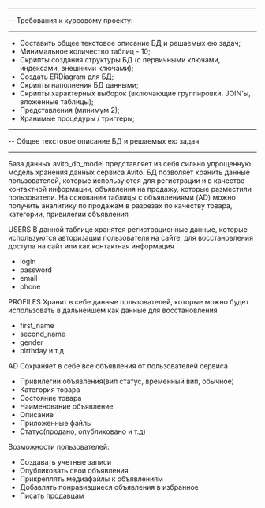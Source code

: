 -- ---------------------------------------------------------------------------------------------------------------------------------------
-- Требования к курсовому проекту:
-- ---------------------------------------------------------------------------------------------------------------------------------------
  * Составить общее текстовое описание БД и решаемых ею задач;
  * Минимальное количество таблиц - 10;
  * Скрипты создания структуры БД (с первичными ключами, индексами, внешними ключами);
  * Создать ERDiagram для БД;
  * Скрипты наполнения БД данными;
  * Скрипты характерных выборок (включающие группировки, JOIN'ы, вложенные таблицы);
  * Представления (минимум 2);
  * Хранимые процедуры / триггеры;
  
-- ---------------------------------------------------------------------------------------------------------------------------------------
-- Общее текстовое описание БД и решаемых ею задач
-- ---------------------------------------------------------------------------------------------------------------------------------------
  База данных avito_db_model представляет из себя сильно упрощенную модель хранения 
данных сервиса Avito. БД позволяет хранить данные пользователей, которые используются для регистрации и в качестве контактной информации,
объявления на продажу, которые разместили пользователи. На основании таблицы с объявлениями (AD) можно получить аналитику по продажам в разрезах по качеству товара, категории, привилегии объявления

  USERS
  В данной таблице хранятся регистрационные данные, которые используются авторизации пользователя на сайте, для восстановления доступа на сайт или как контактная информация

  - login
  - password
  - email
  - phone

  PROFILES
  Хранит в себе  данные пользователей, которые можно будет использовать в дальнейшем как данные для восстановления
  - first_name
  - second_name
  - gender
  - birthday
  и т.д
  
  AD
  Сохраняет в себе все объявления от пользователей сервиса
  - Привилегии объявления(вип статус, временный вип, обычное)
  - Категория товара
  - Состояние товара
  - Наименование объявление
  - Описание
  - Приложенные файлы
  - Статус(продано, опубликовано и т.д)

  Возможности пользователей:
  - Создавать учетные записи
  - Опубликовать свои объявления
  - Прикреплять медиафайлы к объявлениям
  - Добавлять понравившиеся объявления в избранное
  - Писать продавцам
